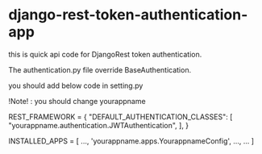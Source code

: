 # django-rest-token-authentication-app


this is quick api code for DjangoRest token authentication.

The authentication.py file override BaseAuthentication.

you should add below code in setting.py

!Note! : you should change yourappname 

REST_FRAMEWORK = {
    "DEFAULT_AUTHENTICATION_CLASSES": [
        "yourappname.authentication.JWTAuthentication",
    ],
}

INSTALLED_APPS = [
 ...,
    'yourappname.apps.YourappnameConfig',
 ...,
 ...
]

 
